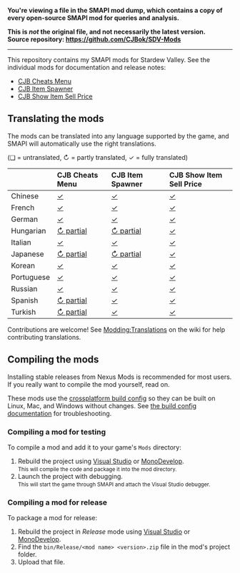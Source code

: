 **You're viewing a file in the SMAPI mod dump, which contains a copy of every open-source SMAPI mod
for queries and analysis.**

**This is _not_ the original file, and not necessarily the latest version.**  
**Source repository: https://github.com/CJBok/SDV-Mods**

----

This repository contains my SMAPI mods for Stardew Valley. See the individual mods for
documentation and release notes:

* [CJB Cheats Menu](CJBCheatsMenu)
* [CJB Item Spawner](CJBItemSpawner)
* [CJB Show Item Sell Price](CJBShowItemSellPrice)

## Translating the mods
The mods can be translated into any language supported by the game, and SMAPI will automatically
use the right translations.

(❑ = untranslated, ↻ = partly translated, ✓ = fully translated)

&nbsp;     | CJB Cheats Menu                         | CJB Item Spawner                         | CJB Show Item Sell Price
---------- | :-------------------------------------- | :--------------------------------------- | :----------------------------------
Chinese    | [✓](CJBCheatsMenu/i18n/zh.json)         | [✓](CJBItemSpawner/i18n/zh.json)         | [✓](CJBShowItemSellPrice/i18n/zh.json)
French     | [✓](CJBCheatsMenu/i18n/fr.json)         | [✓](CJBItemSpawner/i18n/fr.json)         | [✓](CJBShowItemSellPrice/i18n/fr.json)
German     | [✓](CJBCheatsMenu/i18n/de.json)         | [✓](CJBItemSpawner/i18n/de.json)         | [✓](CJBShowItemSellPrice/i18n/de.json)
Hungarian  | [↻ partial](CJBCheatsMenu/i18n/hu.json) | [↻ partial](CJBItemSpawner/i18n/hu.json) | [✓](CJBShowItemSellPrice/i18n/hu.json)
Italian    | [✓](CJBCheatsMenu/i18n/it.json)         | [✓](CJBItemSpawner/i18n/it.json)         | [✓](CJBShowItemSellPrice/i18n/it.json)
Japanese   | [↻ partial](CJBCheatsMenu/i18n/ja.json) | [↻ partial](CJBItemSpawner/i18n/ja.json) | [✓](CJBShowItemSellPrice/i18n/ja.json)
Korean     | [✓](CJBCheatsMenu/i18n/ko.json)         | [✓](CJBItemSpawner/i18n/ko.json)         | [✓](CJBShowItemSellPrice/i18n/ko.json)
Portuguese | [✓](CJBCheatsMenu/i18n/pt.json)         | [✓](CJBItemSpawner/i18n/pt.json)         | [✓](CJBShowItemSellPrice/i18n/pt.json)
Russian    | [✓](CJBCheatsMenu/i18n/ru.json)         | [✓](CJBItemSpawner/i18n/ru.json)         | [✓](CJBShowItemSellPrice/i18n/ru.json)
Spanish    | [↻ partial](CJBCheatsMenu/i18n/es.json) | [✓](CJBItemSpawner/i18n/es.json)         | [✓](CJBShowItemSellPrice/i18n/es.json)
Turkish    | [↻ partial](CJBCheatsMenu/i18n/tr.json) | [✓](CJBItemSpawner/i18n/tr.json)         | [✓](CJBShowItemSellPrice/i18n/tr.json)

Contributions are welcome! See [Modding:Translations](https://stardewvalleywiki.com/Modding:Translations)
on the wiki for help contributing translations.

## Compiling the mods
Installing stable releases from Nexus Mods is recommended for most users. If you really want to
compile the mod yourself, read on.

These mods use the [crossplatform build config](https://www.nuget.org/packages/Pathoschild.Stardew.ModBuildConfig)
so they can be built on Linux, Mac, and Windows without changes. See [the build config documentation](https://www.nuget.org/packages/Pathoschild.Stardew.ModBuildConfig)
for troubleshooting.

### Compiling a mod for testing
To compile a mod and add it to your game's `Mods` directory:

1. Rebuild the project using [Visual Studio](https://www.visualstudio.com/vs/community/) or [MonoDevelop](http://www.monodevelop.com/).  
   <small>This will compile the code and package it into the mod directory.</small>
2. Launch the project with debugging.  
   <small>This will start the game through SMAPI and attach the Visual Studio debugger.</small>

### Compiling a mod for release
To package a mod for release:

1. Rebuild the project in _Release_ mode using [Visual Studio](https://www.visualstudio.com/vs/community/) or [MonoDevelop](http://www.monodevelop.com/).
2. Find the `bin/Release/<mod name> <version>.zip` file in the mod's project folder.
3. Upload that file.
